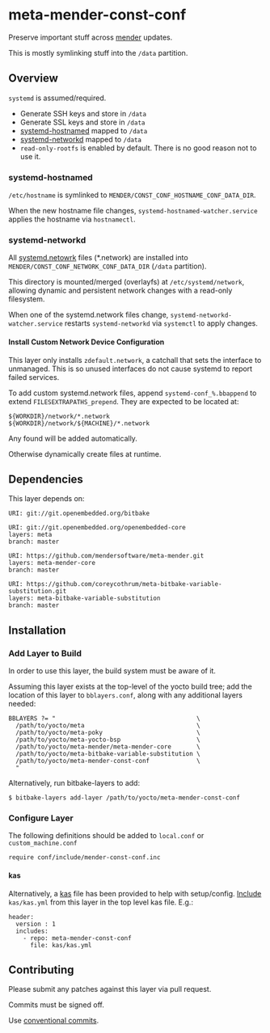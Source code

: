 # meta-mender-const-conf

Preserve important stuff across [mender](https://github.com/mendersoftware/meta-mender) updates.

This is mostly symlinking stuff into the ``/data`` partition.

## Overview
``systemd`` is assumed/required.

* Generate SSH keys and store in ``/data``
* Generate SSL keys and store in ``/data``
* [systemd-hostnamed](#systemd-hostnamed) mapped to ``/data``
* [systemd-networkd](#systemd-networkd) mapped to ``/data``
* ``read-only-rootfs`` is enabled by default. There is no good reason not to use it.

### systemd-hostnamed
``/etc/hostname`` is symlinked to ``MENDER/CONST_CONF_HOSTNAME_CONF_DATA_DIR``.

When the new hostname file changes, ``systemd-hostnamed-watcher.service`` applies the hostname via ``hostnamectl``.

### systemd-networkd
All [systemd.netowrk](https://www.freedesktop.org/software/systemd/man/systemd.network.html) files (\*.network) are installed into ``MENDER/CONST_CONF_NETWORK_CONF_DATA_DIR`` (``/data`` partition).

This directory is mounted/merged (overlayfs) at ``/etc/systemd/network``, allowing dynamic and persistent network changes with a read-only filesystem.

When one of the systemd.network files change, ``systemd-networkd-watcher.service`` restarts ``systemd-networkd`` via ``systemctl`` to apply changes.

#### Install Custom Network Device Configuration
This layer only installs ``zdefault.network``, a catchall that sets the interface to unmanaged. This is so unused interfaces do not cause systemd to report failed services.

To add custom systemd.network files, append ``systemd-conf_%.bbappend`` to extend ``FILESEXTRAPATHS_prepend``. They are expected to be located at:

    ${WORKDIR}/network/*.network
    ${WORKDIR}/network/${MACHINE}/*.network

Any found will be added automatically.

Otherwise dynamically create files at runtime.

## Dependencies
This layer depends on:

    URI: git://git.openembedded.org/bitbake

    URI: git://git.openembedded.org/openembedded-core
    layers: meta
    branch: master

    URI: https://github.com/mendersoftware/meta-mender.git
    layers: meta-mender-core
    branch: master

    URI: https://github.com/coreycothrum/meta-bitbake-variable-substitution.git
    layers: meta-bitbake-variable-substitution
    branch: master

## Installation
### Add Layer to Build
In order to use this layer, the build system must be aware of it.

Assuming this layer exists at the top-level of the yocto build tree; add the location of this layer to ``bblayers.conf``, along with any additional layers needed:

    BBLAYERS ?= "                                       \
      /path/to/yocto/meta                               \
      /path/to/yocto/meta-poky                          \
      /path/to/yocto/meta-yocto-bsp                     \
      /path/to/yocto/meta-mender/meta-mender-core       \
      /path/to/yocto/meta-bitbake-variable-substitution \
      /path/to/yocto/meta-mender-const-conf             \
      "

Alternatively, run bitbake-layers to add:

    $ bitbake-layers add-layer /path/to/yocto/meta-mender-const-conf

### Configure Layer
The following definitions should be added to ``local.conf`` or ``custom_machine.conf``

    require conf/include/mender-const-conf.inc

#### kas
Alternatively, a [kas](https://github.com/siemens/kas) file has been provided to help with setup/config. [Include](https://kas.readthedocs.io/en/latest/userguide.html#including-configuration-files-from-other-repos) `kas/kas.yml` from this layer in the top level kas file. E.g.:

    header:
      version : 1
      includes:
        - repo: meta-mender-const-conf
          file: kas/kas.yml

## Contributing
Please submit any patches against this layer via pull request.

Commits must be signed off.

Use [conventional commits](https://www.conventionalcommits.org/).
